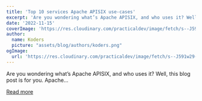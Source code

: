 ```yaml
---
title: 'Top 10 services Apache APISIX use-cases'
excerpt: 'Are you wondering what’s Apache APISIX, and who uses it? Well, this blog post is for you.   Apache...'
date: '2022-11-15'
coverImage: 'https://res.cloudinary.com/practicaldev/image/fetch/s--J591w29---/c_imagga_scale,f_auto,fl_progressive,h_420,q_auto,w_1000/https://dev-to-uploads.s3.amazonaws.com/uploads/articles/nb4mnh7bk0utd1wcraq8.jpg'
author:
  name: Koders
  picture: "assets/blog/authors/koders.png"
ogImage:
  url: 'https://res.cloudinary.com/practicaldev/image/fetch/s--J591w29---/c_imagga_scale,f_auto,fl_progressive,h_420,q_auto,w_1000/https://dev-to-uploads.s3.amazonaws.com/uploads/articles/nb4mnh7bk0utd1wcraq8.jpg'
---
```


Are you wondering what’s Apache APISIX, and who uses it? Well, this blog post is for you.   Apache...

[Read more](https://dev.to/apisix/top-10-services-apache-apisix-use-cases-16em)
